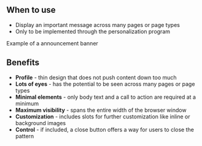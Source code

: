 ## When to use

- Display an important message across many pages or page types
- Only to be implemented through the personalization program

<div id="overview-image-description" class="visually-hidden">
  Example of a announcement banner
</div>

## Benefits

- **Profile** - thin design that does not push content down too much
- **Lots of eyes** - has the potential to be seen across many pages or page types
- **Minimal elements** - only body text and a call to action are required at a minimum
- **Maximum visibility** - spans the entire width of the browser window
- **Customization** - includes slots for further customization like inline or background images
- **Control** - if included, a close button offers a way for users to close the pattern
